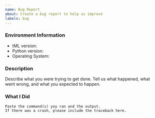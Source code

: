 ```yaml
---
name: Bug Report
about: Create a bug report to help us improve
labels: bug
---
```


<!-- Please search existing issues to avoid creating duplicates. -->

### Environment Information

-   tML version:
-   Python version:
-   Operating System:

### Description

Describe what you were trying to get done.
Tell us what happened, what went wrong, and what you expected to happen.

### What I Did

```
Paste the command(s) you ran and the output.
If there was a crash, please include the traceback here.
```
